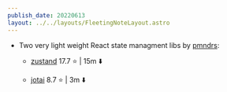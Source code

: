 ```yaml
---
publish_date: 20220613    
layout: ../../layouts/FleetingNoteLayout.astro
---
```

- Two very light weight React state managment libs by [pmndrs](https://github.com/pmndrs):
   
   - [zustand](https://github.com/pmndrs/zustand) 17.7 ⭐️ | 15m ⬇️

   - [jotai](https://github.com/pmndrs/jotai) 8.7 ⭐️ | 3m ⬇️

